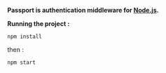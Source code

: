 
**Passport is authentication middleware for [Node.js](https://nodejs.org/).**

   **Running the project :**
   

    npm install

then :

    npm start

